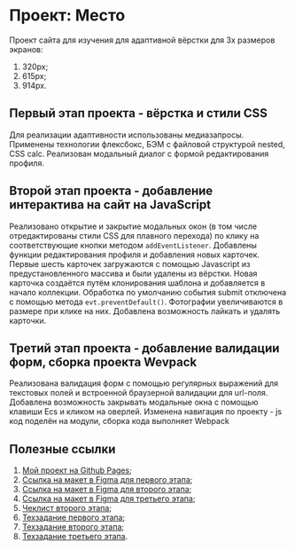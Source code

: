 # Проект: Место

Проект сайта для изучения для адаптивной вёрстки для 3х размеров экранов:
  1. 320px;
  1. 615px;
  1. 914px.

## Первый этап проекта - вёрстка и стили CSS

Для реализации адаптивности использованы медиазапросы.
Применены технологии флексбокс, БЭМ с файловой структурой nested, CSS calc.
Реализован модальный диалог с формой редактирования профиля.

## Второй этап проекта - добавление интерактива на сайт на JavaScript

Реализовано открытие и закрытие модальных окон (в том числе отредактированы стили CSS для плавного перехода) по клику на соответствующие кнопки методом `addEventListener`.
Добавлены функции редактирования профиля и добавления новых карточек.
Первые шесть карточек загружаются с помощью Javascript из предустановленного массива и были удалены из вёрстки.
Новая карточка создаётся путём клонирования шаблона и добавляется в начало коллекции.
Обработка по умолчанию события submit отключена с помощью метода `evt.preventDefault()`.
Фотографии увеличиваются в размере при клике на них.
Добавлена возможность лайкать и удалять карточки.

## Третий этап проекта - добавление валидации форм, сборка проекта Wevpack

Реализована валидация форм с помощью регулярных выражений для текстовых полей и встроенной браузерной валидации для url-поля.
Добавлена возможность закрывать модальные окна с помощью клавиши Ecs и кликом на оверлей.
Изменена навигация по проекту - js код поделён на модули, сборка кода выполняет Webpack



## Полезные ссылки

1. [Мой проект на Github Pages](https://margo-yunanova.github.io/mesto-project);
1. [Ссылка на макет в Figma для первого этапа](https://www.figma.com/file/2cn9N9jSkmxD84oJik7xL7/JavaScript.-Sprint-4?node-id=28212%3A155);
1. [Ссылка на макет в Figma для второго этапа](https://www.figma.com/file/bjyvbKKJN2naO0ucURl2Z0/JavaScript.-Sprint-5);
1. [Ссылка на макет в Figma для третьего этапа](https://www.figma.com/file/kRVLKwYG3d1HGLvh7JFWRT/JavaScript.-Sprint-6?node-id=0%3A1);
1. [Чеклист второго этапа](https://code.s3.yandex.net/web-developer/checklists-pdf/web-plus/checklist-4.pdf);
1. [Техзадание первого этапа](https://code.s3.yandex.net/web-plus/static/second-month/mesto-project/index.html);
1. [Техзадание второго этапа](https://code.s3.yandex.net/web-plus/static/third-month/mesto-project/index.html);
1. [Техзадание третьего этапа](https://code.s3.yandex.net/web-developer/checklists-pdf/web-plus/checklist-8.pdf).
